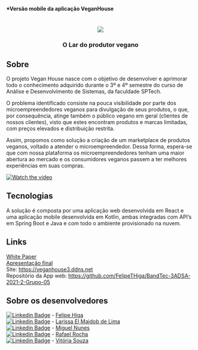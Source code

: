 <b>*Versão mobile da aplicação VeganHouse</b>
<h1 align="center">
    <img src="https://media.discordapp.net/attachments/875512266991206410/881210298453852210/4.png?width=1440&height=412">
</h1>  
<h3 align="center">
   O Lar do produtor vegano
</h3>

## Sobre

O projeto Vegan House nasce com o objetivo de desenvolver e aprimorar todo o conhecimento adquirido durante o 3º e 4º semestre do curso de Análise e Desenvolvimento de Sistemas, da faculdade SPTech.

O problema identificado consiste na pouca visibilidade por parte dos microempreendedores veganos para divulgação de seus produtos, o que, por consequência, atinge também o público vegano em geral (clientes de nossos clientes), visto que estes encontram produtos e marcas limitadas, com preços elevados e distribuição restrita.

Assim, propomos como solução a criação de um marketplace de produtos veganos, voltado a atender o microempreendedor. Dessa forma, espera-se que com nossa plataforma os microempreendedores tenham uma maior abertura ao mercado e os consumidores veganos passem a ter melhores experiências em suas compras.

[![Watch the video](https://media.discordapp.net/attachments/875512266991206410/1101154125703544892/image.png?width=1116&height=630)](https://s3-us-west-2.amazonaws.com/converterpoint-22/encodings/48394288eaba331af31fc18f70cf1fb6.mp4)

## Tecnologias

A solução é composta por uma aplicação web desenvolvida em React e uma aplicação mobile desenvolvida em Kotlin, ambas integradas com API’s em Spring Boot e Java e com todo o ambiente provisionado na nuvem.

## Links

[White Paper](https://github.com/FelipeTHiga/BandTec-3ADSA-2021-2-Grupo-05/blob/main/documentos/Sprint%203%20-%20Apresenta%C3%A7%C3%A3o%20Final.pdf) <br>
[Apresentação final](https://github.com/FelipeTHiga/BandTec-3ADSA-2021-2-Grupo-05/blob/main/documentos/White%20Paper.pdf) <br>
Site: https://veganhouse3.ddns.net <br>
Repositório da App web: https://github.com/FelipeTHiga/BandTec-3ADSA-2021-2-Grupo-05

## Sobre os desenvolvedores

[![Linkedin Badge](https://img.shields.io/badge/-Felipe%20Higa-0282d0?style=flat-square&logo=Linkedin&logoColor=white&link=https://www.linkedin.com/in/felipe-higa-05283915b/)](https://www.linkedin.com/in/felipe-higa-05283915b/) - [Felipe Higa](https://github.com/FelipeTHiga) <br/>
[![Linkedin Badge](https://img.shields.io/badge/-Larissa%20Lima-0282d0?style=flat-square&logo=Linkedin&logoColor=white&link=https://www.linkedin.com/in/larissa-el-majdob/)](https://www.linkedin.com/in/larissa-el-majdob/) - [Larissa El Majdob de Lima](https://github.com/LarissaElMajdobLima)<br/>
[![Linkedin Badge](https://img.shields.io/badge/-Miguel%20Nunes-0282d0?style=flat-square&logo=Linkedin&logoColor=white&link=https://www.linkedin.com/in/miguel-nunes-a36417199/)](https://www.linkedin.com/in/miguel-nunes-a36417199/) - [Miguel Nunes](https://github.com/MiguelNunesA) <br/>
[![Linkedin Badge](https://img.shields.io/badge/-Rafael%20Rocha-0282d0?style=flat-square&logo=Linkedin&logoColor=white&link=https://www.linkedin.com/in/rafa-rocha-almeida/)](https://www.linkedin.com/in/rafa-rocha-almeida/) - [Rafael Rocha](https://github.com/rafael-rochaalmeida) <br/>
[![Linkedin Badge](https://img.shields.io/badge/-Vitoria%20Souza-0282d0?style=flat-square&logo=Linkedin&logoColor=white&link=https://www.linkedin.com/in/vitoria-souza-351008173/)](https://www.linkedin.com/in/vitoria-souza-351008173/) - [Vitória Souza](https://github.com/vitoriadesouzasantos)

